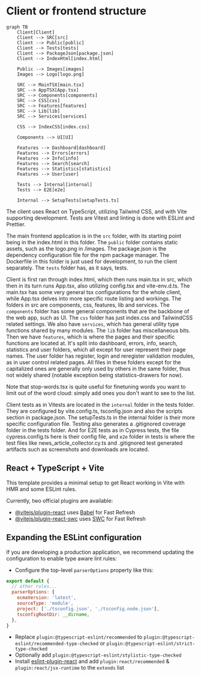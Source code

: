 # Client or frontend structure

```mermaid
graph TB
    Client[Client]
    Client --> SRC[src]
    Client --> Public[public]
    Client --> Tests[tests]
    Client --> PackageJson[package.json]
    Client --> IndexHtml[index.html]

    Public --> Images[images]
    Images --> Logo[logo.png]

    SRC --> MainTSX[main.tsx]
    SRC --> AppTSX[App.tsx]
    SRC --> Components[components]
    SRC --> CSS[css]
    SRC --> Features[features]
    SRC --> Lib[lib]
    SRC --> Services[services]

    CSS --> IndexCSS[index.css]

    Components --> UI[UI]

    Features --> Dashboard[dashboard]
    Features --> Errors[errors]
    Features --> Info[info]
    Features --> Search[search]
    Features --> Statistics[statistics]
    Features --> User[user]

    Tests --> Internal[internal]
    Tests --> E2E[e2e]

    Internal --> SetupTests[setupTests.ts]
```

The client uses React on TypeScript, utilizing Tailwind CSS, and with Vite supporting development. Tests are Vitest and linting is done with ESLint and Prettier.

The main frontend application is in the `src` folder, with its starting point being in the index.html in this folder. The `public` folder contains static assets, such as the logo.png in /images. The package.json is the dependency configuration file for the npm package manager. The Dockerfile in this folder is just used for development, to run the client separately. The `tests` folder has, as it says, tests.

Client is first ran through index.html, which then runs main.tsx in src, which then in its turn runs App.tsx, also utilizing config.tsx and vite-env.d.ts. The main.tsx has some very general tsx configurations for the whole client, while App.tsx delves into more specific route listing and workings. The folders in src are components, css, features, lib and services. The `components` folder has some general components that are the backbone of the web app, such as UI. The `css` folder has just index.css and TailwindCSS related settings. We also have `services`, which has general utility type functions shared by many modules. The `lib` folder has miscellaneous bits. Then we have `features`, which is where the pages and their specific functions are located at. It's split into dashboard, errors, info, search, statistics and user folders, which all except for user represent their page names. The user folder has register, login and reregister validation modules, as in user control related pages. All files in these folders except for the capitalized ones are generally only used by others in the same folder, thus not widely shared (notable exception being statistics-drawers for now).

Note that stop-words.tsx is quite useful for finetuning words you want to limit out of the word cloud: simply add ones you don't want to see to the list.

Client tests as in Vitests are located in the `internal` folder in the tests folder. They are configured by vite.config.ts, tsconfig.json and also the scripts section in package.json. The setupTests.ts in the internal folder is their more specific configuration file. Testing also generates a .gitignored coverage folder in the tests folder. And for E2E tests as in Cypress tests, the file cypress.config.ts here is their config file, and `e2e` folder in tests is where the test files like news_article_collector.cy.ts and .gitignored test generated artifacts such as screenshots and downloads are located.

## React + TypeScript + Vite

This template provides a minimal setup to get React working in Vite with HMR and some ESLint rules.

Currently, two official plugins are available:

- [@vitejs/plugin-react](https://github.com/vitejs/vite-plugin-react/blob/main/packages/plugin-react/README.md) uses [Babel](https://babeljs.io/) for Fast Refresh
- [@vitejs/plugin-react-swc](https://github.com/vitejs/vite-plugin-react-swc) uses [SWC](https://swc.rs/) for Fast Refresh

## Expanding the ESLint configuration

If you are developing a production application, we recommend updating the configuration to enable type aware lint rules:

- Configure the top-level `parserOptions` property like this:

```js
export default {
  // other rules...
  parserOptions: {
    ecmaVersion: 'latest',
    sourceType: 'module',
    project: ['./tsconfig.json', './tsconfig.node.json'],
    tsconfigRootDir: __dirname,
  },
}
```

- Replace `plugin:@typescript-eslint/recommended` to `plugin:@typescript-eslint/recommended-type-checked` or `plugin:@typescript-eslint/strict-type-checked`
- Optionally add `plugin:@typescript-eslint/stylistic-type-checked`
- Install [eslint-plugin-react](https://github.com/jsx-eslint/eslint-plugin-react) and add `plugin:react/recommended` & `plugin:react/jsx-runtime` to the `extends` list
